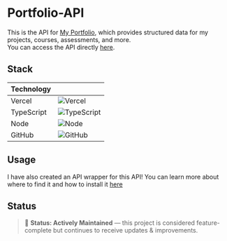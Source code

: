 # Portfolio-API

This is the API for [My Portfolio](https://mohammadelhsn.github.io/), which provides structured data for my projects, courses, assessments, and more.  
You can access the API directly [here](https://portfolio-api-fawn-two.vercel.app/api).

## Stack

| Technology |                                                                 |
| ---------- | --------------------------------------------------------------- |
| Vercel     | ![Vercel](https://go-skill-icons.vercel.app/api/icons?i=vercel) |
| TypeScript | ![TypeScript](https://go-skill-icons.vercel.app/api/icons?i=ts) |
| Node       | ![Node](https://go-skill-icons.vercel.app/api/icons?i=nodejs)   |
| GitHub     | ![GitHub](https://go-skill-icons.vercel.app/api/icons?i=github) |

## Usage

I have also created an API wrapper for this API! You can learn more about where to find it and how to install it [here](https://github.com/mohammadelhsn/Portfolio-API-Wrapper)

## Status

> 🔧 **Status: Actively Maintained** — this project is considered feature-complete but continues to receive updates & improvements.
